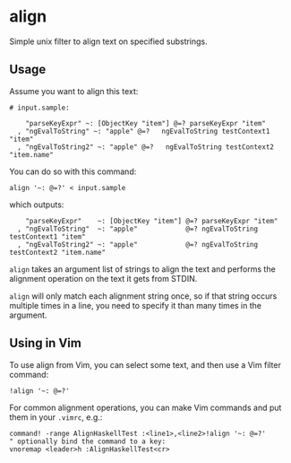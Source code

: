 # align

Simple unix filter to align text on specified substrings.

## Usage

Assume you want to align this text:

```
# input.sample:

    "parseKeyExpr" ~: [ObjectKey "item"] @=? parseKeyExpr "item"
  , "ngEvalToString" ~: "apple" @=?   ngEvalToString testContext1 "item" 
  , "ngEvalToString2" ~: "apple" @=?   ngEvalToString testContext2 "item.name" 
```

You can do so with this command:

    align '~: @=?' < input.sample

which outputs:

```
    "parseKeyExpr"    ~: [ObjectKey "item"] @=? parseKeyExpr "item"
  , "ngEvalToString"  ~: "apple"            @=? ngEvalToString testContext1 "item"
  , "ngEvalToString2" ~: "apple"            @=? ngEvalToString testContext2 "item.name"
```

`align` takes an argument list of strings to align the text and performs
the alignment operation on the text it gets from STDIN.

`align` will only match each alignment string once, so if that string
occurs multiple times in a line, you need to specify it than many times 
in the argument.

## Using in Vim 

To use align from Vim, you can select some text, and then use a Vim
filter command:

    !align '~: @=?'

For common alignment operations, you can make Vim commands and put them
in your `.vimrc`, e.g.:

```vimscript
command! -range AlignHaskellTest :<line1>,<line2>!align '~: @=?'
" optionally bind the command to a key:
vnoremap <leader>h :AlignHaskellTest<cr>

```

    
